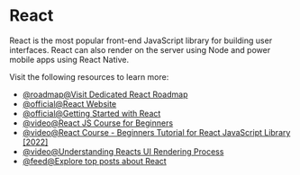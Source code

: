 # React

React is the most popular front-end JavaScript library for building user interfaces. React can also render on the server using Node and power mobile apps using React Native.

Visit the following resources to learn more:

- [@roadmap@Visit Dedicated React Roadmap](https://roadmap.sh/react)
- [@official@React Website](https://react.dev/)
- [@official@Getting Started with React](https://react.dev/learn)
- [@video@React JS Course for Beginners](https://www.youtube.com/watch?v=nTeuhbP7wdE)
- [@video@React Course - Beginners Tutorial for React JavaScript Library [2022]](https://www.youtube.com/watch?v=bMknfKXIFA8)
- [@video@Understanding Reacts UI Rendering Process](https://www.youtube.com/watch?v=i793Qm6kv3U)
- [@feed@Explore top posts about React](https://app.daily.dev/tags/react?ref=roadmapsh)